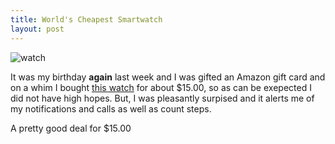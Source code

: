 ```yaml
---
title: World's Cheapest Smartwatch
layout: post
---
```


![watch](/assets/watch.jpg)

It was my birthday **again** last week and I was gifted an Amazon gift card and on a whim I bought [this watch](https://amzn.to/2PaNZeY) for about $15.00, so as can be exepected I did not have high hopes. But, I was pleasantly surpised and it alerts me of my notifications and calls as well as count steps.

A pretty good deal for $15.00

